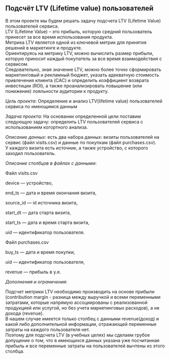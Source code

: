 ## Подсчёт LTV (Lifetime value) пользователей

В этом проекте мы будем решать задачу подсчета LTV (Lifetime Value) пользователей сервиса. <br>LTV (Lifetime Value) – это прибыль, которую средний пользователь принесет за все время использования продукта. <br>Метрика LTV является одной из ключевой метрик для принятия решений в маркетинге и продукте. <br>Ориентируясь на метрику LTV, можно вычислить размер прибыли, которую приносит каждый покупатель за все время взаимодействия с сервисом.<br>Следовательно, зная значение LTV, можно более точно сформировать маркетинговый и рекламный бюджет, указать адекватную стоимость привлечения клиента (CAC) и определить коэффициент возврата инвестиции (ROI), а также проанализировать повышение (или понижение) лояльности аудитории к продукту.

 _Цель проекта_: Определение и анализ LTV(lifetime value) пользователей сервиса по имеющимся данным

 _Задача проекта_: На основании определенной цели поставим следующую задачу:
определить LTV пользователей сервиса с использованием когортного анализа.

 _Описание данных_: есть два набора данных: визиты пользователей на сервис (файл visits.csv) и данные по покупкам (файл purchases.csv).<br>У каждого визита есть источник, а также устройство, с которого заходил пользователь.

_Описание столбцов в файлах с данными_:

Файл visits.csv

device — устройство,

end_ts — дата и время окончания визита,

source_id — id источника визита,

start_dt — дата старта визита,

start_ts — дата и время старта визита,

uid — идентификатор пользователя.

Файл purchases.csv

buy_ts — дата и время покупки,

uid — идентификатор пользователя,

revenue — прибыль в y.e.

_Дополнения и ограничения:_

Подсчет метрики LTV необходимо производить на основе прибыли (contribution margin - разница между выручкой и всеми переменными затратами, которые напрямую ассоциированы с реализованной продукцией или услугой, но без учета маркетинговых расходов), а не дохода (revenue).<br>В нашем случае имеется только столбец с данными revenue(доход) и какой либо дополнительной информации, отражающей переменные затраты на каждого пользователя нет.<br>Поэтому для подсчета LTV (в учебных целях) мы сделаем грубое допущение о том, что в имеющихся данных указана уже посчитанная прибыль и все переменные затраты на пользователей вычтены из этого столбца.
